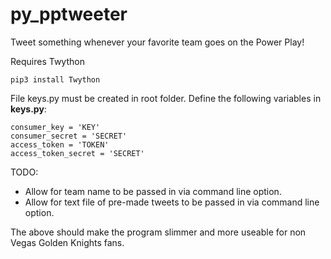 # py_pptweeter
Tweet something whenever your favorite team goes on the Power Play!

Requires Twython
```
pip3 install Twython
```


File keys.py must be created in root folder. Define the following variables in **keys.py**:
```
consumer_key = 'KEY'
consumer_secret = 'SECRET'
access_token = 'TOKEN'
access_token_secret = 'SECRET'
```
TODO:

- Allow for team name to be passed in via command line option.
- Allow for text file of pre-made tweets to be passed in via command line option.

The above should make the program slimmer and more useable for non Vegas Golden Knights fans.
